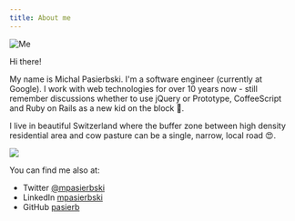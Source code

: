```yaml
---
title: About me
---
```


![Me](/me_summertime.jpg)

Hi there!

My name is Michal Pasierbski. I'm a software engineer (currently at Google).
I work  with web technologies for over 10 years now - still remember discussions whether to use jQuery or Prototype, CoffeeScript and Ruby on Rails as a new kid on the block 👴.

I live in beautiful Switzerland where the buffer zone between high density residential area and cow pasture can be a single, narrow, local road 😍.

![](/zug.jpg)

You can find me also at:

- Twitter [@mpasierbski](https://twitter.com/mpasierbski)
- LinkedIn [mpasierbski](https://www.linkedin.com/in/mpasierbski/)
- GitHub [pasierb](https://github.com/pasierb)

